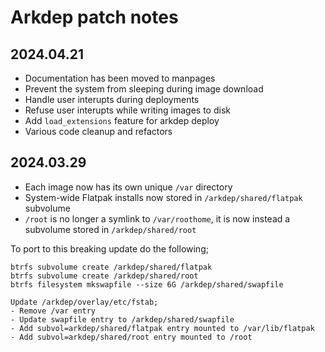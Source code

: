 # Arkdep patch notes

## 2024.04.21
- Documentation has been moved to manpages
- Prevent the system from sleeping during image download
- Handle user interupts during deployments
- Refuse user interupts while writing images to disk
- Add `load_extensions` feature for arkdep deploy
- Various code cleanup and refactors

## 2024.03.29
- Each image now has its own unique `/var` directory
- System-wide Flatpak installs now stored in `/arkdep/shared/flatpak` subvolume
- `/root` is no longer a symlink to `/var/roothome`, it is now instead a subvolume stored in `/arkdep/shared/root`

To port to this breaking update do the following;
```console
btrfs subvolume create /arkdep/shared/flatpak
btrfs subvolume create /arkdep/shared/root
btrfs filesystem mkswapfile --size 6G /arkdep/shared/swapfile

Update /arkdep/overlay/etc/fstab;
- Remove /var entry
- Update swapfile entry to /arkdep/shared/swapfile
- Add subvol=arkdep/shared/flatpak entry mounted to /var/lib/flatpak
- Add subvol=arkdep/shared/root entry mounted to /root
```
